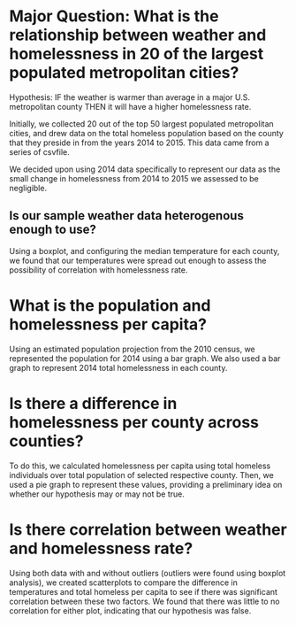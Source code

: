 # Major Question: What is the relationship between weather and homelessness in 20 of the largest populated metropolitan cities?

Hypothesis: IF the weather is warmer than average in a major U.S. metropolitan county THEN it will have a higher homelessness rate.

Initially, we collected 20 out of the top 50 largest populated metropolitan cities, and drew data on the total homeless population based on the county that they preside in from the years 2014 to 2015. This data came from a series of csvfile.

We decided upon using 2014 data specifically to represent our data as the small change in homelessness from 2014 to 2015 we assessed to be negligible. 

## Is our sample weather data heterogenous enough to use?
Using a boxplot, and configuring the median temperature for each county, we found that our temperatures were spread out enough to assess the possibility of correlation with homelessness rate. 

# What is the population and homelessness per capita? 
Using an estimated population projection from the 2010 census, we represented the population for 2014 using a bar graph. We also used a bar graph to represent 2014 total homelessness in each county.

# Is there a difference in homelessness per county across counties?
To do this, we calculated homelessness per capita using total homeless individuals over total population of selected respective county. Then, we used a pie graph to represent these values, providing a preliminary idea on whether our hypothesis may or may not be true. 

# Is there correlation between weather and homelessness rate?
Using both data with and without outliers (outliers were found using boxplot analysis), we created scatterplots to compare the difference in temperatures and total homeless per capita to see if there was significant correlation between these two factors. We found that there was little to no correlation for either plot, indicating that our hypothesis was false.
